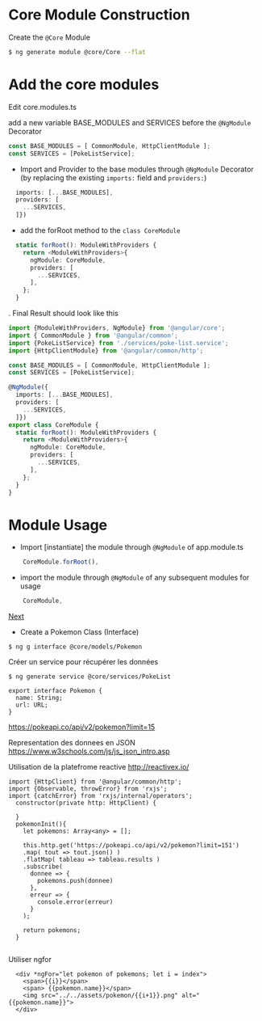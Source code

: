 # Core Module Construction

Create the `@Core` Module

```bash
$ ng generate module @core/Core --flat
```

# Add the core modules

Edit core.modules.ts

add a new variable BASE_MODULES and SERVICES before the `@NgModule` Decorator 

```Typescript
const BASE_MODULES = [ CommonModule, HttpClientModule ];
const SERVICES = [PokeListService];
```

* Import and Provider to the base modules through `@NgModule` Decorator
(by replacing the existing `imports:` field and `providers:`)

```Typescript
  imports: [...BASE_MODULES],
  providers: [
    ...SERVICES,
  ]})
```

* add the forRoot method to the `class CoreModule`

```Typescript
  static forRoot(): ModuleWithProviders {
    return <ModuleWithProviders>{
      ngModule: CoreModule,
      providers: [
        ...SERVICES,
      ],
    };
  }

```

. Final Result should look like this

```Typescript
import {ModuleWithProviders, NgModule} from '@angular/core';
import { CommonModule } from '@angular/common';
import {PokeListService} from './services/poke-list.service';
import {HttpClientModule} from '@angular/common/http';

const BASE_MODULES = [ CommonModule, HttpClientModule ];
const SERVICES = [PokeListService];

@NgModule({
  imports: [...BASE_MODULES],
  providers: [
    ...SERVICES,
  ]})
export class CoreModule {
  static forRoot(): ModuleWithProviders {
    return <ModuleWithProviders>{
      ngModule: CoreModule,
      providers: [
        ...SERVICES,
      ],
    };
  }
}
```

# Module Usage

* Import [instantiate] the module through `@NgModule` of app.module.ts

```Typescript
    CoreModule.forRoot(),
```

* import the module through `@NgModule` of any subsequent modules for usage

```Typescript
    CoreModule,
```

[Next](NB.md)


* Create a Pokemon Class (Interface)

```
$ ng g interface @core/models/Pokemon
```

Créer un service pour récupérer les données

```
$ ng generate service @core/services/PokeList
```

```
export interface Pokemon {
  name: String;
  url: URL;
}
```


https://pokeapi.co/api/v2/pokemon?limit=15

Representation des donnees en JSON
https://www.w3schools.com/js/js_json_intro.asp

Utilisation de la platefrome reactive
http://reactivex.io/


```
import {HttpClient} from '@angular/common/http';
import {Observable, throwError} from 'rxjs';
import {catchError} from 'rxjs/internal/operators';
  constructor(private http: HttpClient) {

  }
  pokemonInit(){
    let pokemons: Array<any> = [];

    this.http.get('https://pokeapi.co/api/v2/pokemon?limit=151')
    .map( tout => tout.json() )
    .flatMap( tableau => tableau.results )
    .subscribe(
      donnee => {
        pokemons.push(donnee)
      },
      erreur => {
        console.error(erreur)
      }
    );

    return pokemons;
  }
 
```

Utiliser ngfor

```
  <div *ngFor="let pokemon of pokemons; let i = index">
    <span>{{i}}</span>
    <span> {{pokemon.name}}</span>
    <img src="../../assets/pokemon/{{i+1}}.png" alt="{{pokemon.name}}">
  </div>
```
